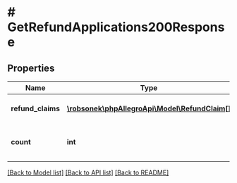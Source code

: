 # # GetRefundApplications200Response

## Properties

Name | Type | Description | Notes
------------ | ------------- | ------------- | -------------
**refund_claims** | [**\robsonek\phpAllegroApi\Model\RefundClaim[]**](RefundClaim.md) | Collection of refund applications. | [optional]
**count** | **int** | Count of refund applications returned. | [optional]

[[Back to Model list]](../../README.md#models) [[Back to API list]](../../README.md#endpoints) [[Back to README]](../../README.md)
